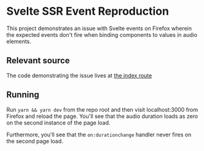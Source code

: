 # Svelte SSR Event Reproduction

This project demonstrates an issue with Svelte events on Firefox wherein the expected events don't fire when binding components to values in audio elements.

## Relevant source

The code demonstrating the issue lives at [the index route](./src/routes/index.svelte)

## Running

Run `yarn && yarn dev` from the repo root and then visit localhost:3000 from Firefox and reload the page. You'll see that the audio duration loads as zero on the second instance of the page load.

Furthermore, you'll see that the `on:durationchange` handler never fires on the second page load.

